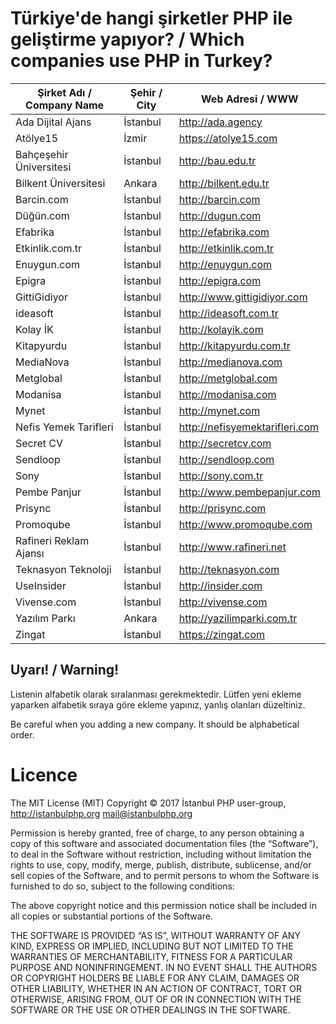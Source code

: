 # Türkiye'de hangi şirketler PHP ile geliştirme yapıyor? / Which companies use PHP in Turkey?

| Şirket Adı / Company Name      | Şehir / City    | Web Adresi / WWW |
|------------------|----------|--------------------------|
| Ada Dijital Ajans | İstanbul | http://ada.agency      |     
| Atölye15          | İzmir    | https://atolye15.com   |     
| Bahçeşehir Üniversitesi | İstanbul | http://bau.edu.tr      |
| Bilkent Üniversitesi | Ankara | http://bilkent.edu.tr      |
| Barcin.com | İstanbul | http://barcin.com      |                                                                                                            
| Düğün.com | İstanbul | http://dugun.com      |         
| Efabrika | İstanbul | http://efabrika.com      |     
| Etkinlik.com.tr | İstanbul | http://etkinlik.com.tr      |                                                                                                                       
| Enuygun.com | İstanbul | http://enuygun.com      |          
| Epigra | İstanbul | http://epigra.com      |         
| GittiGidiyor | İstanbul | http://www.gittigidiyor.com |  
| ideasoft | İstanbul | http://ideasoft.com.tr |                                                                                                                                   
| Kolay İK | İstanbul | http://kolayik.com      |                                                                                                                                  
| Kitapyurdu | İstanbul | http://kitapyurdu.com.tr      |                                                                                                              
| MediaNova | İstanbul | http://medianova.com      |                                                                                                                               
| Metglobal | İstanbul | http://metglobal.com      |
| Modanisa | İstanbul | http://modanisa.com      |                                                                          
| Mynet | İstanbul | http://mynet.com      |                  
| Nefis Yemek Tarifleri | İstanbul | http://nefisyemektarifleri.com      |  
| Secret CV | İstanbul | http://secretcv.com      |                                                                                                                                
| Sendloop | İstanbul | http://sendloop.com      |                                                                                                              
| Sony | İstanbul | http://sony.com.tr      |                                                                                    
| Pembe Panjur | İstanbul | http://www.pembepanjur.com      |                                                                                       
| Prisync | İstanbul | http://prisync.com      |
| Promoqube | İstanbul | http://www.promoqube.com      |
| Rafineri Reklam Ajansı | İstanbul | http://www.rafineri.net      |
| Teknasyon Teknoloji         | İstanbul | http://teknasyon.com      |                                                                                                          
| UseInsider | İstanbul | http://insider.com      |                                                                                                                                | Vidobu.com | İstanbul | http://vidobu.com      |                                                                                                              
| Vivense.com | İstanbul | http://vivense.com      |                                                                                                                                                                                                                            
| Yazılım Parkı | Ankara | http://yazilimparki.com.tr |
| Zingat | İstanbul | https://zingat.com      |                                                                                                              

## Uyarı! / Warning!

Listenin alfabetik olarak sıralanması gerekmektedir. Lütfen yeni ekleme yaparken alfabetik sıraya göre ekleme yapınız, yanlış olanları düzeltiniz.

Be careful when you adding a new company. It should be alphabetical order. 

# Licence

The MIT License (MIT)
Copyright © 2017 İstanbul PHP user-group, http://istanbulphp.org <mail@istanbulphp.org>

Permission is hereby granted, free of charge, to any person obtaining a copy of this software and associated documentation files (the “Software”), to deal in the Software without restriction, including without limitation the rights to use, copy, modify, merge, publish, distribute, sublicense, and/or sell copies of the Software, and to permit persons to whom the Software is furnished to do so, subject to the following conditions:

The above copyright notice and this permission notice shall be included in all copies or substantial portions of the Software.

THE SOFTWARE IS PROVIDED “AS IS”, WITHOUT WARRANTY OF ANY KIND, EXPRESS OR IMPLIED, INCLUDING BUT NOT LIMITED TO THE WARRANTIES OF MERCHANTABILITY, FITNESS FOR A PARTICULAR PURPOSE AND NONINFRINGEMENT. IN NO EVENT SHALL THE AUTHORS OR COPYRIGHT HOLDERS BE LIABLE FOR ANY CLAIM, DAMAGES OR OTHER LIABILITY, WHETHER IN AN ACTION OF CONTRACT, TORT OR OTHERWISE, ARISING FROM, OUT OF OR IN CONNECTION WITH THE SOFTWARE OR THE USE OR OTHER DEALINGS IN THE SOFTWARE.
